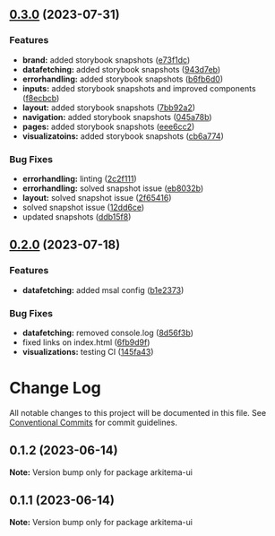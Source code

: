 ## [0.3.0](https://github.com/Arkitema/arkitema-ui/compare/v0.2.0...v0.3.0) (2023-07-31)


### Features

* **brand:** added storybook snapshots ([e73f1dc](https://github.com/Arkitema/arkitema-ui/commit/e73f1dc7e63c12bb330b9315b1f823af5d2593d8))
* **datafetching:** added storybook snapshots ([943d7eb](https://github.com/Arkitema/arkitema-ui/commit/943d7ebd7e923326d01f3d60019426da2ff4dcd5))
* **errorhandling:** added storybook snapshots ([b6fb6d0](https://github.com/Arkitema/arkitema-ui/commit/b6fb6d0eaa6dca9984c7d144aeabd53c6128f21f))
* **inputs:** added storybook snapshots and improved components ([f8ecbcb](https://github.com/Arkitema/arkitema-ui/commit/f8ecbcb1ddd7330f4c938f0dbc62ebb055c73b43))
* **layout:** added storybook snapshots ([7bb92a2](https://github.com/Arkitema/arkitema-ui/commit/7bb92a2e33d91caa97bc754c591677165e23d705))
* **navigation:** added storybook snapshots ([045a78b](https://github.com/Arkitema/arkitema-ui/commit/045a78bd33e263d14cbbaf48e44154fe237a3a92))
* **pages:** added storybook snapshots ([eee6cc2](https://github.com/Arkitema/arkitema-ui/commit/eee6cc240e35dc2dc803e9b5c1ee1bc95012c68d))
* **visualizatoins:** added storybook snapshots ([cb6a774](https://github.com/Arkitema/arkitema-ui/commit/cb6a7746ae0ef43685cfb21a2ce1aed4b1bd9498))


### Bug Fixes

* **errorhandling:** linting ([2c2f111](https://github.com/Arkitema/arkitema-ui/commit/2c2f1112fc5f9fd798e0fb67b716d726b870ea4c))
* **errorhandling:** solved snapshot issue ([eb8032b](https://github.com/Arkitema/arkitema-ui/commit/eb8032b47447e1f077fb64debb715484b0327e2a))
* **layout:** solved snapshot issue ([2f65416](https://github.com/Arkitema/arkitema-ui/commit/2f65416e72bfa04e6c6240f172691b87f3e6752e))
* solved snapshot issue ([12dd6ce](https://github.com/Arkitema/arkitema-ui/commit/12dd6ce2b99702ec3c97916c3a63e9377c795b4c))
* updated snapshots ([ddb15f8](https://github.com/Arkitema/arkitema-ui/commit/ddb15f8cdcfc4e6a69230fe3dc907e8c7e06a5d5))

## [0.2.0](https://github.com/Arkitema/arkitema-ui/compare/v0.1.3...v0.2.0) (2023-07-18)


### Features

* **datafetching:** added msal config ([b1e2373](https://github.com/Arkitema/arkitema-ui/commit/b1e23733df15f2809dc3dfe3e8ce95f69a3d90cf))


### Bug Fixes

* **datafetching:** removed console.log ([8d56f3b](https://github.com/Arkitema/arkitema-ui/commit/8d56f3b58b95bab709124f4fa7013fbf10852b81))
* fixed links on index.html ([6fb9d9f](https://github.com/Arkitema/arkitema-ui/commit/6fb9d9f38026ea2e9ad94b545ecec6a0709f9e89))
* **visualizations:** testing CI ([145fa43](https://github.com/Arkitema/arkitema-ui/commit/145fa43be6f3464d7111395f8337f2363ac908b1))

# Change Log

All notable changes to this project will be documented in this file.
See [Conventional Commits](https://conventionalcommits.org) for commit guidelines.

## 0.1.2 (2023-06-14)

**Note:** Version bump only for package arkitema-ui

## 0.1.1 (2023-06-14)

**Note:** Version bump only for package arkitema-ui
